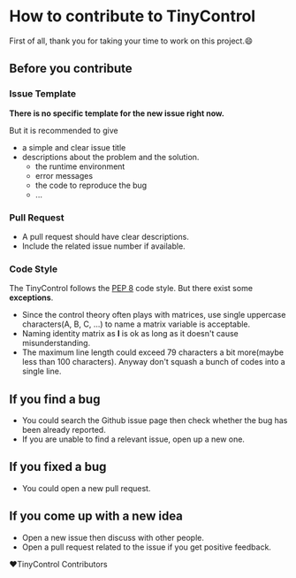 # How to contribute to TinyControl
First of all, thank you for taking your time to work
on this project.:smile:


## Before you contribute

### Issue Template
__There is no specific template for the new issue right now.__

But it is recommended to give
+ a simple and clear issue title
+ descriptions about the problem and the solution.
    + the runtime environment
    + error messages
    + the code to reproduce the bug
    + ...

### Pull Request
+ A pull request should have clear descriptions.
+ Include the related issue number if available.

### Code Style
The TinyControl follows the [PEP 8](https://www.python.org/dev/peps/pep-0008/) code style.
But there exist some __exceptions__.
+ Since the control theory often plays with matrices, use single uppercase characters(A, B, C, ...)
to name a matrix variable is acceptable.
+ Naming identity matrix as __I__ is ok as long as it doesn't cause misunderstanding.
+ The maximum line length could exceed 79 characters a bit more(maybe less than 100 characters).
Anyway don't squash a bunch of codes into a single line.


## If you find a bug
+ You could search the Github issue page then check whether the bug has
been already reported.
+ If you are unable to find a relevant issue, open up a new one.

## If you fixed a bug
+ You could open a new pull request.


## If you come up with a new idea
+ Open a new issue then discuss with other people.
+ Open a pull request related to the issue if you get positive feedback.


:heart:TinyControl Contributors
